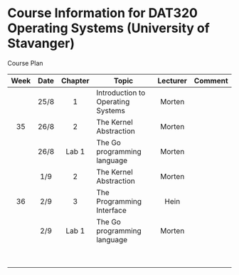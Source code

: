 Course Information for DAT320 Operating Systems (University of Stavanger)
=========================================================================

Course Plan

| Week | Date | Chapter | Topic                             | Lecturer | Comment |
|:----:|:----:|:-------:|-----------------------------------|:--------:|---------|
|      | 25/8 |    1    | Introduction to Operating Systems |  Morten  |         |
|  35  | 26/8 |    2    | The Kernel Abstraction            |  Morten  |         |
|      | 26/8 |  Lab 1  | The Go programming language       |  Morten  |         |
|      |  1/9 |    2    | The Kernel Abstraction            |  Morten  |         |
|  36  |  2/9 |    3    | The Programming Interface         |   Hein   |         |
|      |  2/9 |  Lab 1  | The Go programming language       |  Morten  |         |
|      |      |         |                                   |          |         |
|      |      |         |                                   |          |         |
|      |      |         |                                   |          |         |
|      |      |         |                                   |          |         |
|      |      |         |                                   |          |         |
|      |      |         |                                   |          |         |
|      |      |         |                                   |          |         |
|      |      |         |                                   |          |         |
